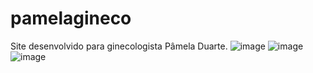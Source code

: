# pamelagineco
Site desenvolvido para ginecologista Pâmela Duarte.
![image](https://user-images.githubusercontent.com/81416398/183739045-a60fa6c0-7508-4c77-a27c-a378d7b5f405.png)
![image](https://user-images.githubusercontent.com/81416398/183738871-49a21e43-0ee3-4f6c-a4d0-3e18ca0235f4.png)
![image](https://user-images.githubusercontent.com/81416398/183739004-73168726-f9f9-418a-be3f-b48099add8b7.png)


